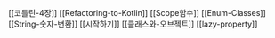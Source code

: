 [[코틀린-4장]]
[[Refactoring-to-Kotlin]]
[[Scope함수]]
[[Enum-Classes]]
[[String-숫자-변환]]
[[시작하기]]
[[클래스와-오브젝트]]
[[lazy-property]]

